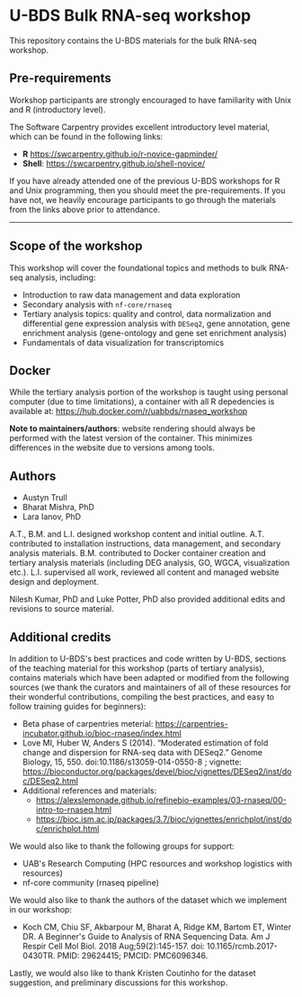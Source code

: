 # U-BDS Bulk RNA-seq workshop

This repository contains the U-BDS materials for the bulk RNA-seq workshop.
## Pre-requirements

Workshop participants are strongly encouraged to have familiarity with Unix and R (introductory level).

The Software Carpentry provides excellent introductory level material, which can be found in the following links:

* **R** <https://swcarpentry.github.io/r-novice-gapminder/>
* **Shell**: <https://swcarpentry.github.io/shell-novice/>

If you have already attended one of the previous U-BDS workshops for R and Unix
programming, then you should meet the pre-requirements. If you have not, we
heavily encourage participants to go through the materials from the links above
prior to attendance. 

_____________

## Scope of the workshop

This workshop will cover the foundational topics and methods to bulk RNA-seq analysis, including:

* Introduction to raw data management and data exploration
* Secondary analysis with `nf-core/rnaseq`
* Tertiary analysis topics: quality and control, data normalization and differential 
gene expression analysis with `DESeq2`, gene annotation, gene enrichment analysis 
(gene-ontology and gene set enrichment analysis)
* Fundamentals of data visualization for transcriptomics

## Docker

While the tertiary analysis portion of the workshop is taught using personal computer (due to time limitations),
a container with all R depedencies is available at: <https://hub.docker.com/r/uabbds/rnaseq_workshop>

**Note to maintainers/authors**: website rendering should always be performed with the latest version of the container.
This minimizes differences in the website due to versions among tools.

## Authors

* Austyn Trull
* Bharat Mishra, PhD
* Lara Ianov, PhD

A.T., B.M. and L.I. designed workshop content and initial outline. A.T. contributed
to installation instructions, data management, and secondary analysis materials. B.M.
contributed to Docker container creation and tertiary analysis materials 
(including DEG analysis, GO, WGCA, visualization etc.). 
L.I. supervised all work, reviewed all content and managed website design and deployment.

Nilesh Kumar, PhD and Luke Potter, PhD also provided additional edits and revisions to source material.

## Additional credits

In addition to U-BDS's best practices and code written by U-BDS, sections of the
teaching material for this workshop (parts of tertiary analysis), contains materials
which have been adapted or modified from the following sources (we thank the
curators and maintainers of all of these resources for their wonderful contributions,
compiling the best practices, and easy to follow training guides for beginners):

* Beta phase of carpentries meterial: <https://carpentries-incubator.github.io/bioc-rnaseq/index.html>
* Love MI, Huber W, Anders S (2014). “Moderated estimation of fold change and dispersion for RNA-seq data with DESeq2.” Genome Biology, 15, 550. doi:10.1186/s13059-014-0550-8 ; vignette: <https://bioconductor.org/packages/devel/bioc/vignettes/DESeq2/inst/doc/DESeq2.html>
* Additional references and materials: 
  * <https://alexslemonade.github.io/refinebio-examples/03-rnaseq/00-intro-to-rnaseq.html>
  * <https://bioc.ism.ac.jp/packages/3.7/bioc/vignettes/enrichplot/inst/doc/enrichplot.html>

We would also like to thank the following groups for support:

* UAB's Research Computing (HPC resources and workshop logistics with resources)
* nf-core community (rnaseq pipeline)

We would also like to thank the authors of the dataset which we implement
in our workshop:

* Koch CM, Chiu SF, Akbarpour M, Bharat A, Ridge KM, Bartom ET, Winter DR.
A Beginner's Guide to Analysis of RNA Sequencing Data. Am J Respir Cell Mol Biol.
2018 Aug;59(2):145-157. doi: 10.1165/rcmb.2017-0430TR. PMID: 29624415; PMCID: PMC6096346.

Lastly, we would also like to thank Kristen Coutinho for the dataset suggestion, 
and preliminary discussions for this workshop.
